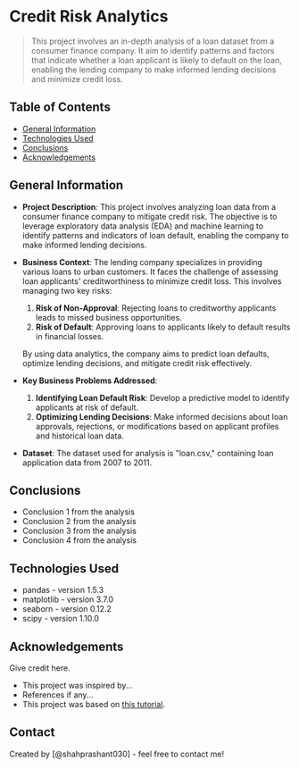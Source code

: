 # Credit Risk Analytics
> This project involves an in-depth analysis of a loan dataset from a consumer finance company. It aim to identify patterns and factors that indicate whether a loan applicant is likely to default on the loan, enabling the lending company to make informed lending decisions and minimize credit loss.



## Table of Contents
* [General Information](#general-information)
* [Technologies Used](#technologies-used)
* [Conclusions](#conclusions)
* [Acknowledgements](#acknowledgements)

<!-- You can include any other section that is pertinent to your problem -->

## General Information
- **Project Description**: This project involves analyzing loan data from a consumer finance company to mitigate credit risk. The objective is to leverage exploratory data analysis (EDA) and machine learning to identify patterns and indicators of loan default, enabling the company to make informed lending decisions.

- **Business Context**: The lending company specializes in providing various loans to urban customers. It faces the challenge of assessing loan applicants' creditworthiness to minimize credit loss. This involves managing two key risks:
   1. **Risk of Non-Approval**: Rejecting loans to creditworthy applicants leads to missed business opportunities.
   2. **Risk of Default**: Approving loans to applicants likely to default results in financial losses.
   
   By using data analytics, the company aims to predict loan defaults, optimize lending decisions, and mitigate credit risk effectively.

- **Key Business Problems Addressed**:
   1. **Identifying Loan Default Risk**: Develop a predictive model to identify applicants at risk of default.
   2. **Optimizing Lending Decisions**: Make informed decisions about loan approvals, rejections, or modifications based on applicant profiles and historical loan data.

- **Dataset**: The dataset used for analysis is "loan.csv," containing loan application data from 2007 to 2011.


<!-- You don't have to answer all the questions - just the ones relevant to your project. -->

## Conclusions
- Conclusion 1 from the analysis
- Conclusion 2 from the analysis
- Conclusion 3 from the analysis
- Conclusion 4 from the analysis

<!-- You don't have to answer all the questions - just the ones relevant to your project. -->


## Technologies Used
- pandas - version 1.5.3
- matplotlib - version 3.7.0
- seaborn - version 0.12.2
- scipy - version 1.10.0

<!-- As the libraries versions keep on changing, it is recommended to mention the version of library used in this project -->

## Acknowledgements
Give credit here.
- This project was inspired by...
- References if any...
- This project was based on [this tutorial](https://www.example.com).


## Contact
Created by [@shahprashant030] - feel free to contact me!


<!-- Optional -->
<!-- ## License -->
<!-- This project is open source and available under the [... License](). -->

<!-- You don't have to include all sections - just the one's relevant to your project -->